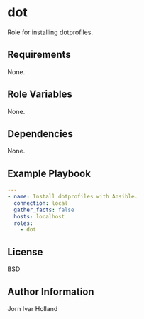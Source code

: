dot
===

Role for installing dotprofiles.

Requirements
------------

None.

Role Variables
--------------

None.

Dependencies
------------

None.

Example Playbook
----------------
```yaml
---
- name: Install dotprofiles with Ansible.
  connection: local
  gather_facts: false
  hosts: localhost
  roles:
    - dot
```
License
-------

BSD

Author Information
------------------

Jorn Ivar Holland
